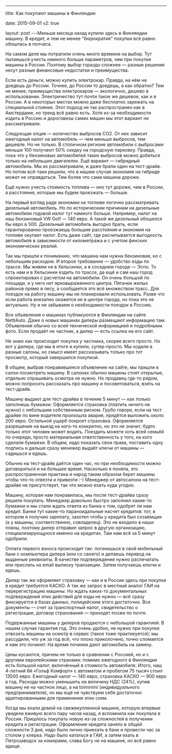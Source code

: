 ---

title: Как покупают машины в Финляндии

date: 2015-09-01
v2: true

layout: post
---Меньше месяца назад купили здесь в Финляндии машину. В кредит, и тем не менее "бюрократия" покупки всё равно обошлась в
полчаса.

На самом деле мы потратили очень много времени на выбор. Тут пытаешься учесть намного больше параметров, чем при покупке
машины в России. Поэтому выбор гораздо сложнее — разные решения несут разные финансовые недостатки и преимущества.

<excerpt/>

Если есть деньги, можно купить электрокар. Правда, на нём не доедешь до России. Точнее, до России то доедешь, а как
обратно? Тем не менее, преимущества электрокаров — экологично, дешево в использовании. Электричество тут почти такое же
дешевое, как и в России. А в некоторых местах можно даже бесплатно заряжать на специальной стоянке. Этот подход не так
распространен как в Амстердаме, но тренд всё равно есть. Хотя из-за необходимости ездить в Россию и дороговизы самих
машин мы этот вариант не рассматривали.

Следующая опция — количество выбросов CO2. От них зависит ежегодный налог на автомобиль — чем меньше выбросов, тем
дешевле. Но не только. В столичном регионе автомобили с выбросами меньше 100 получают 50% скидку на городскую парковку.
Правда, пока что у бензиновых автомобилей таких выбросов можно добиться только на небольших двигателях. Ещё вариант —
гибридный автомобиль. Мы их рассматривали, и даже брали один на тест-драйв. Но потом всё-таки решили, что в нашем случае
экономия на гибриде может не оправдаться. Тем более что сама машина дороже.

Ещё нужно учесть стоимость топлива — оно тут дороже, чем в России, а расстояния, которые мы будем проезжать — больше.

На первый взгляд ради экономии на топливе логично рассматривать дизельный автомобиль. Но по историческим причинам на
дизельные автомобили годовой налог тут намного больше. Например, налог на наш бензиновый VW Golf — 140 евро. А такой же
дизельный обошелся бы евро в 500. Дизельный автомобиль выгодно брать, если гарантированно проезжаешь большие расстояния
и экономия на топливе окупает налог. Есть даже сайт, где расчитывается выгодность автомобиля в зависимости от
километража и с учетом финских экономических реалий.

Так мы пришли к пониманию, что машина нам нужна бензиновая, но с небольшим расходом. И второе требование — удобство езды
по трассе. Мы живем не в Хельсинки, а в соседнем городе — Эспо. То есть нам и в Хельсинки ездить по трассе, да ещё и сам
наш город спроектирован с расчетом на автомобили. Он очень большой по площади, и у него нет ярковыраженного центра.
Пятачки жилых районов прямо в лесу, а сообщается это всё множеством трасс. Для поездок на работу машину мы не
планировали использовать. Разве что если работа внезапно окажется не в центре города, но пока это не актуально. Ну и не
забываем о необходимости поездок в Россию.

Все объявления о машинах публикуются в Финляндии на сайте NettiAuto. Даже о новых машинах дилеры размещают информацию
там. Объявления обычно со всей технической информацией и подробными фото. Если продаёт не частник, а дилер — есть ссылка
на его сайт.

Не знаю как происходит покупка у частника, скорее всего просто. Но вот у дилера, где мы в итоге и купили, супер-просто.
Мы ходили в разные салоны, но смысл имеет рассказывать только про тот просмотр, который завершился покупкой.

В общем, выбрав понравившееся объявление на сайте, мы пришли в салон посмотреть машину. В салонах обычно машины стоят
открытые, отдельно спрашивать осмотра не нужно. Но продавец где-то рядом, можно попросить рассказать про машину и
посоветоваться, взять на тест-драйв.

Машину выдают для тест-драйва в течение 5 минут — как только заполнишь бумажки. Оформляется страховка (платить ничего не
нужно) с небольшим собственным риском. Грубо говоря, если на тест драйве по вине водителя произошла авария, придётся
выложить около 200 евро. Остальной ущерб покроет страховка. Оформляется разрешение на выезд на кого-то конкретно, но
это не значит, будто только этот человек может водить. Поездить можете хоть всей семьёй по очереди, просто материальная
ответственность у того, на кого сделали бумажки. В общем, надо показать свои права, поставить одну подпись и дальше
сразу менежер выдаёт ключи от машины — садишься и едешь.

Обычно на тест-драйв даётся один час, но при необходимости можно договориться и на большее время. Насколько я поняла,
это распространенная практика и народ таким образом берет машины чтобы что-то отвезти и привезти :-) Менеджер от
автосалона на тест-драйве не присутствует, так что можно ехать куда угодно.

Машину, которая нам понравилась, мы после тест-драйва сразу решили покупать. Менеджер довольно быстро заполнил какие-то
бумажки и мы стали ждать ответа из банка о том, одобрят ли нам кредит. Банки тут какие-то параноидальные насчет
кредитов: тот, в котором я получаю зарплату, захотел чтобы у кредита был созаёмщик (а у машины, соответственно,
совладелец). Это не входило в наши планы, поэтому дилер отправил запрос в другую организацию, специализирующуюся именно
на кредитах. Там нам всё за 5 минут одобрили.

Оплата первого взноса происходит так: логинишься в свой мобильный банк с компьютера дилера (или со своего) и делаешь
перевод на выданные реквизиты. В качестве подтверждения нужно распечатать или прислать на email выписку транзакции.
Затем получаешь ключи и едешь.

Дилер так же оформляет страховку — как и в России здесь при покупке в кредит требуется КАСКО. А так же запрос в местный
аналог ГАИ на перерегистрацию машины. Но ждать каких-то документальных подтверждений этих действий для езды не нужно —
всё сразу фиксируется в базах данных, полицейским этого достаточно. Все документы — счет за транспортный налог,
свидетельство о регистрации, договор страхования — приходят позже по почте.

Подержанные машины у дилеров продаются с небольшой гарантией. В нашем случае гарантия год. Это очень удобно, не нужно
при покупке отвозить машины на осмотр в сервис (такое тоже практикуется): мы рассудили, что уж за год всё, что плохо
приколочено, точно сломается и нам это починят. На время починки дают автомобиль на замену.

Цены кусаются, причем не только в сравнении с Россией, но и с другими европейскими странами: помимо ежегодного в
Финляндии есть большой налог, включённый в стоимость автомобиля. Итого, наш 4-летний 6й «Гольф Комфорт» с автоматом и
пробегом 75 тысяч стоил 13500 евро. Ежегодный налог — 140 евро, страховка КАСКО — 900 евро в год. Расходы можно
уменьшить на величину НДС (24%), купив машину не на частное лицо, а на toiminimi (индивидуального предпринимателя), но
мы ещё не чувствуем себя достаточно адаптированными для применения этих схем.

Когда мы ехали домой на свежекупленной машине, которую впервые увидели вживую всего пару часов назад, я вспомнила как
покупала в России. Пришлось покупать новую из-за сложностей в получении кредита и регистрации. Оформление кредита заняло
в общей сложности 3 дня, надо было лично приехать в банк и провести час за столом у клерка. Надо было кататься в ГАИ, а
затем ехать в Петрозаводск за номерами, слава Богу не на машине, но всё равно адище.
